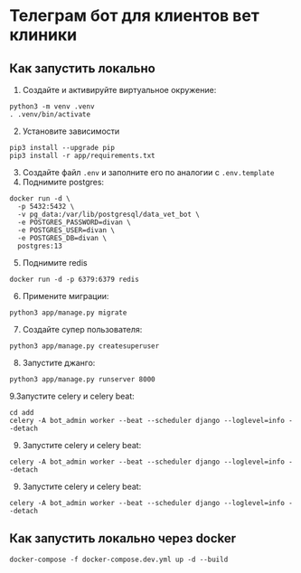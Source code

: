 # Телеграм бот для клиентов вет клиники
## Как запустить локально
1. Создайте и активируйте виртуальное окружение:
```
python3 -m venv .venv
. .venv/bin/activate
```
2. Установите зависимости
```
pip3 install --upgrade pip
pip3 install -r app/requirements.txt
```
3. Создайте файл `.env` и заполните его по аналогии с `.env.template`
4. Поднимите postgres:
```
docker run -d \
  -p 5432:5432 \
  -v pg_data:/var/lib/postgresql/data_vet_bot \
  -e POSTGRES_PASSWORD=divan \
  -e POSTGRES_USER=divan \
  -e POSTGRES_DB=divan \
  postgres:13 
```
5. Поднимите redis
```
docker run -d -p 6379:6379 redis
```
6. Примените миграции:
```
python3 app/manage.py migrate
```
7. Создайте супер пользователя:
```
python3 app/manage.py createsuperuser
```
8. Запустите джанго:
```
python3 app/manage.py runserver 8000
```
9.Запустите celery и celery beat:
```
cd add
celery -A bot_admin worker --beat --scheduler django --loglevel=info --detach
```

9. Запустите celery и celery beat:
```
celery -A bot_admin worker --beat --scheduler django --loglevel=info --detach
```

9. Запустите celery и celery beat:
```
celery -A bot_admin worker --beat --scheduler django --loglevel=info --detach
```

## Как запустить локально через docker
```
docker-compose -f docker-compose.dev.yml up -d --build
```
